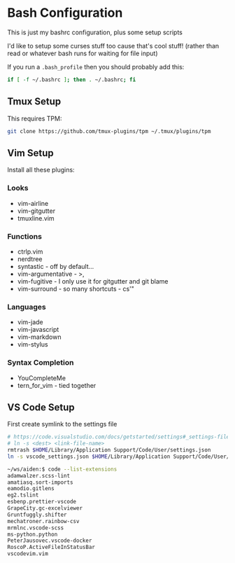 Bash Configuration
==================

This is just my bashrc configuration, plus some setup scripts

I'd like to setup some curses stuff too cause that's cool stuff! (rather than read or whatever bash runs for waiting for file input)

If you run a `.bash_profile` then you should probably add this:

```bash
if [ -f ~/.bashrc ]; then . ~/.bashrc; fi 
```

Tmux Setup
----------
This requires TPM:

```bash
git clone https://github.com/tmux-plugins/tpm ~/.tmux/plugins/tpm
```

Vim Setup
---------
Install all these plugins:

### Looks
* vim-airline
* vim-gitgutter
* tmuxline.vim 

### Functions
* ctrlp.vim 
* nerdtree 
* syntastic - off by default...
* vim-argumentative - >,
* vim-fugitive - I only use it for gitgutter and git blame
* vim-surround - so many shortcuts - cs'"

### Languages
* vim-jade 
* vim-javascript 
* vim-markdown
* vim-stylus

### Syntax Completion
* YouCompleteMe
* tern_for_vim - tied together

VS Code Setup
-------------
First create symlink to the settings file
```bash
# https://code.visualstudio.com/docs/getstarted/settings#_settings-file-locations
# ln -s <dest> <link-file-name>
rmtrash $HOME/Library/Application Support/Code/User/settings.json
ln -s vscode_settings.json $HOME/Library/Application Support/Code/User/settings.json
```

```bash
~/ws/aiden:$ code --list-extensions
adamwalzer.scss-lint
amatiasq.sort-imports
eamodio.gitlens
eg2.tslint
esbenp.prettier-vscode
GrapeCity.gc-excelviewer
Gruntfuggly.shifter
mechatroner.rainbow-csv
mrmlnc.vscode-scss
ms-python.python
PeterJausovec.vscode-docker
RoscoP.ActiveFileInStatusBar
vscodevim.vim
```
